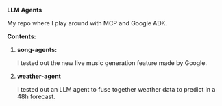 **LLM Agents**

My repo where I play around with MCP and Google ADK.

**Contents:**

1.  **song-agents:** 

    I tested out the new live music generation feature made by Google.

3.  **weather-agent**

    I tested out an LLM agent to fuse together weather data to predict in a 48h forecast.


